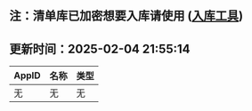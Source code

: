 ## 注：清单库已加密想要入库请使用 ([入库工具](https://github.com/BlankTMing/ManifestAutoUpdate/releases))

## 更新时间：2025-02-04 21:55:14
| AppID | 名称 | 类型  |
| :-------------------- | :----------------------------- | :----------- |
| 无 | 无 | 无 |
